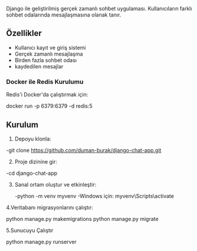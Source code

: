 Django ile geliştirilmiş gerçek zamanlı sohbet uygulaması. Kullanıcıların farklı sohbet odalarında mesajlaşmasına olanak tanır.

## Özellikler

- Kullanıcı kayıt ve giriş sistemi
- Gerçek zamanlı mesajlaşma
- Birden fazla sohbet odası
- kaydedilen mesajlar

###  Docker ile Redis Kurulumu
Redis'i Docker'da çalıştırmak için:

docker run -p 6379:6379 -d redis:5


## Kurulum

1. Depoyu klonla:

  -git clone https://github.com/duman-burak/django-chat-app.git

   
2. Proje dizinine gir:
   
  -cd django-chat-app


3. Sanal ortam oluştur ve etkinleştir:

   -python -m venv myvenv
   -Windows için: myvenv\Scripts\activate



4.Veritabanı migrasyonlarını çalıştır:

  python manage.py makemigrations
  python manage.py migrate


5.Sunucuyu Çalıştır
  
  python manage.py runserver
